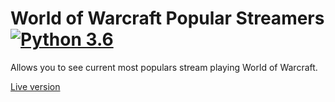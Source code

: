 # World of Warcraft Popular Streamers [![Python 3.6](https://img.shields.io/badge/python-3.6-blue.svg)](https://www.python.org/downloads/release/python-360/)
Allows you to see current most populars stream playing World of Warcraft.

[Live version](http://foxsaysderp.pythonanywhere.com)

